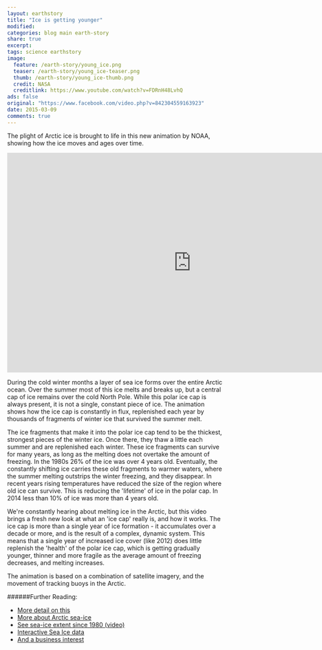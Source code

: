 ```yaml
---
layout: earthstory
title: "Ice is getting younger"
modified:
categories: blog main earth-story
share: true
excerpt:
tags: science earthstory
image:
  feature: /earth-story/young_ice.png
  teaser: /earth-story/young_ice-teaser.png
  thumb: /earth-story/young_ice-thumb.png
  credit: NASA
  creditlink: https://www.youtube.com/watch?v=FDRnH48LvhQ
ads: false
original: "https://www.facebook.com/video.php?v=842304559163923"
date: 2015-03-09
comments: true
---
```


The plight of Arctic ice is brought to life in this new animation by NOAA, showing how the ice moves and ages over time.

<iframe width="854" height="510" src="https://www.youtube.com/embed/FDRnH48LvhQ" frameborder="0" allowfullscreen></iframe>

During the cold winter months a layer of sea ice forms over the entire Arctic ocean. Over the summer most of this ice melts and breaks up, but a central cap of ice remains over the cold North Pole. While this polar ice cap is always present, it is not a single, constant piece of ice. The animation shows how the ice cap is constantly in flux, replenished each year by thousands of fragments of winter ice that survived the summer melt.

The ice fragments that make it into the polar ice cap tend to be the thickest, strongest pieces of the winter ice. Once there, they thaw a little each summer and are replenished each winter. These ice fragments can survive for many years, as long as the melting does not overtake the amount of freezing. In the 1980s 26% of the ice was over 4 years old. Eventually, the constantly shifting ice carries these old fragments to warmer waters, where the summer melting outstrips the winter freezing, and they disappear. In recent years rising temperatures have reduced the size of the region where old ice can survive. This is reducing the 'lifetime' of ice in the polar cap. In 2014 less than 10% of ice was more than 4 years old.

We're constantly hearing about melting ice in the Arctic, but this video brings a fresh new look at what an 'ice cap' really is, and how it works. The ice cap is more than a single year of ice formation - it accumulates over a decade or more, and is the result of a complex, dynamic system. This means that a single year of increased ice cover (like 2012) does little replenish the 'health' of the polar ice cap, which is getting gradually younger, thinner and more fragile as the average amount of freezing decreases, and melting increases.

The animation is based on a combination of satellite imagery, and the movement of tracking buoys in the Arctic.

######Further Reading:
* [More detail on this](http://goo.gl/c6lPnY)
* [More about Arctic sea-ice](http://goo.gl/7latDH)
* [See sea-ice extent since 1980 (video)](http://goo.gl/UBaKxX)
* [Interactive Sea Ice data](http://goo.gl/Ml9Kh)
* [And a business interest](http://goo.gl/wJIjcA)

